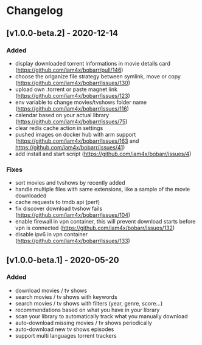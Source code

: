 # Changelog

## [v1.0.0-beta.2] - 2020-12-14

### Added

- display downloaded torrent informations in movie details card (https://github.com/iam4x/bobarr/pull/146)
- choose the origanize file strategy between symlink, move or copy (https://github.com/iam4x/bobarr/issues/130)
- upload own .torrent or paste magnet link (https://github.com/iam4x/bobarr/issues/123)
- env variable to change movies/tvshows folder name (https://github.com/iam4x/bobarr/issues/116)
- calendar based on your actual library (https://github.com/iam4x/bobarr/issues/75)
- clear redis cache action in settings
- pushed images on docker hub with arm support (https://github.com/iam4x/bobarr/issues/163 and https://github.com/iam4x/bobarr/issues/41)
- add install and start script (https://github.com/iam4x/bobarr/issues/4)

### Fixes

- sort movies and tvshows by recently added
- handle multiple files with same extensions, like a sample of the movie downloaded
- cache requests to tmdb api (perf)
- fix discover download tvshow fails (https://github.com/iam4x/bobarr/issues/104)
- enable firewall in vpn container, this will prevent download starts before vpn is connected (https://github.com/iam4x/bobarr/issues/132)
- disable ipv6 in vpn container (https://github.com/iam4x/bobarr/issues/133)

## [v1.0.0-beta.1] - 2020-05-20

### Added

- download movies / tv shows
- search movies / tv shows with keywords
- search movies / tv shows with filters (year, genre, score...)
- recommendations based on what you have in your library
- scan your library to automatically track what you manually download
- auto-download missing movies / tv shows periodically
- auto-download new tv shows episodes
- support multi languages torrent trackers
